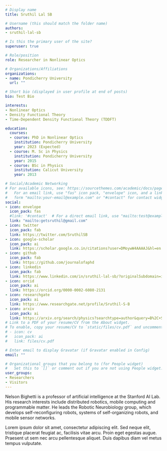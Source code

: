 ```yaml
---
# Display name
title: Sruthil Lal SB

# Username (this should match the folder name)
authors:
- sruthil-lal-sb

# Is this the primary user of the site?
superuser: true

# Role/position
role: Researcher in Nonlinear Optics

# Organizations/Affiliations
organizations:
- name: Pondicherry University
  url: ""

# Short bio (displayed in user profile at end of posts)
bio: Test Bio

interests:
- Nonlinear Optics
- Density Functional Theory
- Time-Dependent Density Functional Theory (TDDFT)

education:
  courses:
  - course: PhD in Nonlinear Optics
    institution: Pondicherry University
    year: 2023 (Expected)
  - course: M. Sc in Physics
    institution: Pondicherry University
    year: 2015
  - course: BSc in Physics
    institution: Calicut University
    year: 2013

# Social/Academic Networking
# For available icons, see: https://sourcethemes.com/academic/docs/page-builder/#icons
#   For an email link, use "fas" icon pack, "envelope" icon, and a link in the
#   form "mailto:your-email@example.com" or "#contact" for contact widget.
social:
- icon: envelope
  icon_pack: fas
  #link: '#contact'  # For a direct email link, use "mailto:test@example.org".
  link: "mailto:getsruthil@gmail.com"
- icon: twitter
  icon_pack: fab
  link: https://twitter.com/SruthilSB
- icon: google-scholar
  icon_pack: ai
  link: https://scholar.google.co.in/citations?user=DMoywW4AAAAJ&hl=en
- icon: github
  icon_pack: fab
  link: https://github.com/journalofaphd
- icon: linkedin
  icon_pack: fab
  link: https://www.linkedin.com/in/sruthil-lal-sb/?originalSubdomain=in
- icon: orcid
  icon_pack: ai
  link: https://orcid.org/0000-0002-6080-2131
- icon: researchgate
  icon_pack: ai
  link: https://www.researchgate.net/profile/Sruthil-S-B
- icon: arxiv
  icon_pack: ai
  link: https://arxiv.org/search/physics?searchtype=author&query=B%2C+S+L+S
# Link to a PDF of your resume/CV from the About widget.
# To enable, copy your resume/CV to `static/files/cv.pdf` and uncomment the lines below.
# - icon: cv
#   icon_pack: ai
#   link: files/cv.pdf

# Enter email to display Gravatar (if Gravatar enabled in Config)
email: ""

# Organizational groups that you belong to (for People widget)
#   Set this to `[]` or comment out if you are not using People widget.
user_groups:
- Researchers
- Visitors
---
```


Nelson Bighetti is a professor of artificial intelligence at the Stanford AI Lab. His research interests include distributed robotics, mobile computing and programmable matter. He leads the Robotic Neurobiology group, which develops self-reconfiguring robots, systems of self-organizing robots, and mobile sensor networks.

Lorem ipsum dolor sit amet, consectetur adipiscing elit. Sed neque elit, tristique placerat feugiat ac, facilisis vitae arcu. Proin eget egestas augue. Praesent ut sem nec arcu pellentesque aliquet. Duis dapibus diam vel metus tempus vulputate.
